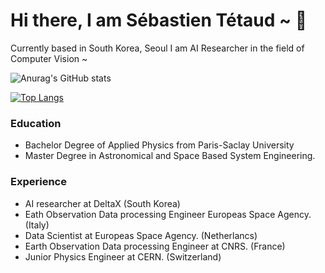 # Hi there, I am Sébastien Tétaud  ~ 👋

Currently based in South Korea, Seoul I am AI Researcher in the field of Computer Vision ~

![Anurag's GitHub stats](https://github-readme-stats.vercel.app/api?username=tetaud-sebastien&show_icons=true&theme=dracula)


[![Top Langs](https://github-readme-stats.vercel.app/api/top-langs/?username=tetaud-sebastien&layout=compact)](https://github.com/tetaud-sebastien/github-readme-stats)


### Education 
 - Bachelor Degree of Applied Physics from Paris-Saclay University
 - Master Degree in Astronomical and Space Based System Engineering.

### Experience
- AI researcher at DeltaX (South Korea)
- Eath Observation Data processing Engineer Europeas Space Agency. (Italy)
- Data Scientist at Europeas Space Agency. (Netherlancs)
- Earth Observation Data processing Engineer at CNRS. (France)
- Junior Physics Engineer at CERN.  (Switzerland)
  


